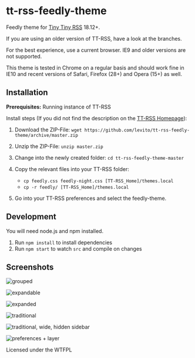tt-rss-feedly-theme
===================

Feedly theme for [Tiny Tiny RSS](https://tt-rss.org) 18.12+.

If you are using an older version of TT-RSS, have a look at the branches.

For the best experience, use a current browser. IE9 and older versions are not supported.

This theme is tested in Chrome on a regular basis and should work fine in IE10 and recent versions of Safari, Firefox (28+) and Opera (15+) as well.

## Installation

**Prerequisites:** Running instance of TT-RSS

Install steps (If you did not find the description on the [TT-RSS Homepage](https://git.tt-rss.org/git/tt-rss/wiki/Themes)):

1. Download the ZIP-File: `wget https://github.com/levito/tt-rss-feedly-theme/archive/master.zip`
2. Unzip the ZIP-File: `unzip master.zip`
3. Change into the newly created folder: `cd tt-rss-feedly-theme-master`
4. Copy the relevant files into your TT-RSS folder:

    * `cp feedly.css feedly-night.css [TT-RSS_Home]/themes.local`
    * `cp -r feedly/ [TT-RSS_Home]/themes.local`

5. Go into your TT-RSS preferences and select the feedly-theme.

## Development

You will need node.js and npm installed.

1. Run `npm install` to install dependencies
2. Run `npm start` to watch `src` and compile on changes

## Screenshots

![grouped](https://raw.github.com/levito/tt-rss-feedly-theme/master/feedly-screenshots/feedly-grouped.png?190111)

![expandable](https://raw.github.com/levito/tt-rss-feedly-theme/master/feedly-screenshots/feedly-expandable.png?190111)

![expanded](https://raw.github.com/levito/tt-rss-feedly-theme/master/feedly-screenshots/feedly-expanded.png?190111)

![traditional](https://raw.github.com/levito/tt-rss-feedly-theme/master/feedly-screenshots/feedly-traditional.png?190111)

![traditional, wide, hidden sidebar](https://raw.github.com/levito/tt-rss-feedly-theme/master/feedly-screenshots/feedly-traditional-widescreen.png?190111)

![preferences + layer](https://raw.github.com/levito/tt-rss-feedly-theme/master/feedly-screenshots/feedly-night.png?190111)

Licensed under the WTFPL
